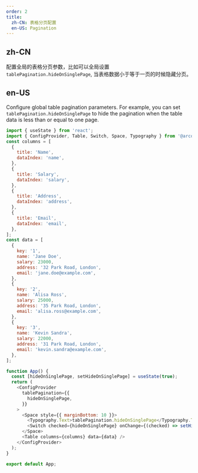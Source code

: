 ```yaml
---
order: 2
title:
  zh-CN: 表格分页配置
  en-US: Pagination
---
```


## zh-CN

配置全局的表格分页参数，比如可以全局设置 `tablePagination.hideOnSinglePage`, 当表格数据小于等于一页的时候隐藏分页。

## en-US

Configure global table pagination parameters. For example, you can set `tablePagination.hideOnSinglePage` to hide the pagination when the table data is less than or equal to one page.

```js
import { useState } from 'react';
import { ConfigProvider, Table, Switch, Space, Typography } from '@arco-design/web-react';
const columns = [
  {
    title: 'Name',
    dataIndex: 'name',
  },
  {
    title: 'Salary',
    dataIndex: 'salary',
  },
  {
    title: 'Address',
    dataIndex: 'address',
  },
  {
    title: 'Email',
    dataIndex: 'email',
  },
];
const data = [
  {
    key: '1',
    name: 'Jane Doe',
    salary: 23000,
    address: '32 Park Road, London',
    email: 'jane.doe@example.com',
  },
  {
    key: '2',
    name: 'Alisa Ross',
    salary: 25000,
    address: '35 Park Road, London',
    email: 'alisa.ross@example.com',
  },
  {
    key: '3',
    name: 'Kevin Sandra',
    salary: 22000,
    address: '31 Park Road, London',
    email: 'kevin.sandra@example.com',
  },
];

function App() {
  const [hideOnSinglePage, setHideOnSinglePage] = useState(true);
  return (
    <ConfigProvider
      tablePagination={{
        hideOnSinglePage,
      }}
    >
      <Space style={{ marginBottom: 10 }}>
        <Typography.Text>tablePagination.hideOnSinglePage</Typography.Text>
        <Switch checked={hideOnSinglePage} onChange={(checked) => setHideOnSinglePage(checked)} />
      </Space>
      <Table columns={columns} data={data} />
    </ConfigProvider>
  );
}

export default App;
```
